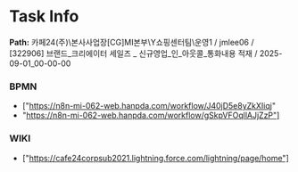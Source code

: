 # Task Info

**Path:** 카페24(주)\본사사업장\[CG]MI본부\Y쇼핑센터팀\운영1 / jmlee06 / [322906] 브랜드_크리에이터 세일즈 _ 신규영업_인_아웃콜_통화내용 적재 / 2025-09-01_00-00-00

### BPMN
- ["https://n8n-mi-062-web.hanpda.com/workflow/J40jD5e8yZkXIiqj"
- "https://n8n-mi-062-web.hanpda.com/workflow/gSkpVFOqllAJjZzP"]

### WIKI
- ["https://cafe24corpsub2021.lightning.force.com/lightning/page/home"]

